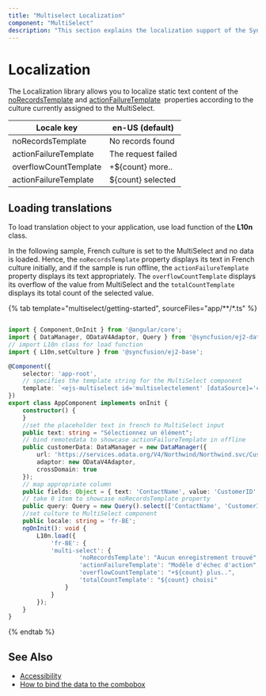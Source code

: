 ```yaml
---
title: "Multiselect Localization"
component: "MultiSelect"
description: "This section explains the localization support of the Syncfusion angular multiselect component."
---
```


# Localization

The Localization library allows you to localize static text content of the
[noRecordsTemplate](../api/multi-select/#norecordstemplate)
 and [actionFailureTemplate](../api/multi-select/#actionfailuretemplate)
&nbsp;properties according to the culture currently assigned to the MultiSelect.

| Locale key | en-US (default)  |
|------|------|
| noRecordsTemplate |  No records found |
| actionFailureTemplate | The request failed |
| overflowCountTemplate | +${count} more.. |
| actionFailureTemplate | ${count} selected |

## Loading translations

To load translation object to your application, use load function of the **L10n** class.

In the following sample, French culture is set to the MultiSelect and no data is loaded.
Hence, the `noRecordsTemplate` property displays its text in French culture initially,
and if the sample is run offline, the `actionFailureTemplate` property displays its text
appropriately. The `overflowCountTemplate` displays its overflow of the value from MultiSelect and
the `totalCountTemplate` displays its total count of the selected value.

{% tab template="multiselect/getting-started", sourceFiles="app/**/*.ts" %}

```typescript

import { Component,OnInit } from '@angular/core';
import { DataManager, ODataV4Adaptor, Query } from '@syncfusion/ej2-data';
// import L10n class for load function
import { L10n,setCulture } from '@syncfusion/ej2-base';

@Component({
    selector: 'app-root',
    // specifies the template string for the MultiSelect component
    template: `<ejs-multiselect id='multiselectelement' [dataSource]='customerData' [query]='query' [fields]='fields' [placeholder]='text' [locale]='locale'></ejs-multiselect>`
})
export class AppComponent implements onInit {
    constructor() {
    }
    //set the placeholder text in french to MultiSelect input
    public text: string = "Sélectionnez un élément";
    // bind remotedata to showcase actionFailureTemplate in offline
    public customerData: DataManager = new DataManager({
        url: 'https://services.odata.org/V4/Northwind/Northwind.svc/Customers',
        adaptor: new ODataV4Adaptor,
        crossDomain: true
    });
    // map appropriate column
    public fields: Object = { text: 'ContactName', value: 'CustomerID' };
    // take 0 item to showcase noRecordsTemplate property
    public query: Query = new Query().select(['ContactName', 'CustomerID']).take(0);
    //set culture to MultiSelect component
    public locale: string = 'fr-BE';
    ngOnInit(): void {
        L10n.load({
            'fr-BE': {
            'multi-select': {
                    'noRecordsTemplate': "Aucun enregistrement trouvé",
                    'actionFailureTemplate': "Modèle d'échec d'action",
                    'overflowCountTemplate': "+${count} plus..",
                    'totalCountTemplate': "${count} choisi"
                }
            }
        });
    }
}

```

{% endtab %}

## See Also

* [Accessibility](./accessibility/)
* [How to bind the data to the combobox](./data-binding/)